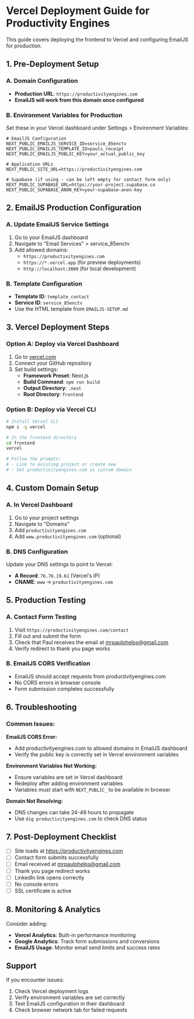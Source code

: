 # Vercel Deployment Guide for Productivity Engines

This guide covers deploying the frontend to Vercel and configuring EmailJS for production.

## 1. Pre-Deployment Setup

### A. Domain Configuration
- **Production URL**: `https://productivityengines.com`
- **EmailJS will work from this domain once configured**

### B. Environment Variables for Production
Set these in your Vercel dashboard under Settings > Environment Variables:

```env
# EmailJS Configuration
NEXT_PUBLIC_EMAILJS_SERVICE_ID=service_85enctv
NEXT_PUBLIC_EMAILJS_TEMPLATE_ID=pauls_receipt
NEXT_PUBLIC_EMAILJS_PUBLIC_KEY=your_actual_public_key

# Application URLs
NEXT_PUBLIC_SITE_URL=https://productivityengines.com

# Supabase (if using - can be left empty for contact form only)
NEXT_PUBLIC_SUPABASE_URL=https://your-project.supabase.co
NEXT_PUBLIC_SUPABASE_ANON_KEY=your-supabase-anon-key
```

## 2. EmailJS Production Configuration

### A. Update EmailJS Service Settings
1. Go to your EmailJS dashboard
2. Navigate to "Email Services" > service_85enctv
3. Add allowed domains:
   - `https://productivityengines.com`
   - `https://*.vercel.app` (for preview deployments)
   - `http://localhost:3000` (for local development)

### B. Template Configuration
- **Template ID**: `template_contact` 
- **Service ID**: `service_85enctv`
- Use the HTML template from `EMAILJS-SETUP.md`

## 3. Vercel Deployment Steps

### Option A: Deploy via Vercel Dashboard
1. Go to [vercel.com](https://vercel.com)
2. Connect your GitHub repository
3. Set build settings:
   - **Framework Preset**: Next.js
   - **Build Command**: `npm run build`
   - **Output Directory**: `.next`
   - **Root Directory**: `frontend`

### Option B: Deploy via Vercel CLI
```bash
# Install Vercel CLI
npm i -g vercel

# In the frontend directory
cd frontend
vercel

# Follow the prompts:
# - Link to existing project or create new
# - Set productivityengines.com as custom domain
```

## 4. Custom Domain Setup

### A. In Vercel Dashboard
1. Go to your project settings
2. Navigate to "Domains"
3. Add `productivityengines.com`
4. Add `www.productivityengines.com` (optional)

### B. DNS Configuration
Update your DNS settings to point to Vercel:
- **A Record**: `76.76.19.61` (Vercel's IP)
- **CNAME**: `www` → `productivityengines.com`

## 5. Production Testing

### A. Contact Form Testing
1. Visit `https://productivityengines.com/contact`
2. Fill out and submit the form
3. Check that Paul receives the email at mrpaulphelps@gmail.com
4. Verify redirect to thank you page works

### B. EmailJS CORS Verification
- EmailJS should accept requests from productivityengines.com
- No CORS errors in browser console
- Form submission completes successfully

## 6. Troubleshooting

### Common Issues:

**EmailJS CORS Error:**
- Add productivityengines.com to allowed domains in EmailJS dashboard
- Verify the public key is correctly set in Vercel environment variables

**Environment Variables Not Working:**
- Ensure variables are set in Vercel dashboard
- Redeploy after adding environment variables
- Variables must start with `NEXT_PUBLIC_` to be available in browser

**Domain Not Resolving:**
- DNS changes can take 24-48 hours to propagate
- Use `dig productivityengines.com` to check DNS status

## 7. Post-Deployment Checklist

- [ ] Site loads at https://productivityengines.com
- [ ] Contact form submits successfully
- [ ] Email received at mrpaulphelps@gmail.com
- [ ] Thank you page redirect works
- [ ] LinkedIn link opens correctly
- [ ] No console errors
- [ ] SSL certificate is active

## 8. Monitoring & Analytics

Consider adding:
- **Vercel Analytics**: Built-in performance monitoring
- **Google Analytics**: Track form submissions and conversions
- **EmailJS Usage**: Monitor email send limits and success rates

## Support

If you encounter issues:
1. Check Vercel deployment logs
2. Verify environment variables are set correctly
3. Test EmailJS configuration in their dashboard
4. Check browser network tab for failed requests